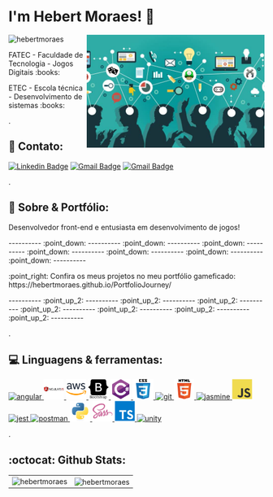 ## <h1>I'm Hebert Moraes! :wave:</h1><img align="right" width="350" src="img/banner1.jpg" />

<p align="left"> <img src="https://komarev.com/ghpvc/?username=hebertmoraes&label=Profile%20views&color=0e75b6&style=flat" alt="hebertmoraes" /> </p>

<p>FATEC - Faculdade de Tecnologia - Jogos Digitais :books:</p>
<p>ETEC - Escola técnica - Desenvolvimento de sistemas :books:</p>

<p>.</p>

## :email: Contato:

[![Linkedin Badge](https://img.shields.io/badge/LinkedIn-0077B5?style=for-the-badge&logo=linkedin&logoColor=white&link=https://www.linkedin.com/in/hebert-moraes-7171461b7/)](https://www.linkedin.com/in/hebert-moraes-7171461b7/)
[![Gmail Badge](https://img.shields.io/badge/Gmail-D14836?style=for-the-badge&logo=gmail&logoColor=white&link=mailto:hebertmoraes2019@gmail.com)](mailto:hebertmoraes2019@gmail.com)
[![Gmail Badge](https://img.shields.io/badge/Itch.io-FA5C5C?style=for-the-badge&logo=itchdotio&logoColor=white&link=https://unf0rast3ro.itch.io/)](https://unf0rast3ro.itch.io/)

<p>.</p>

## :adult: Sobre & Portfólio:

<p>Desenvolvedor front-end e entusiasta em desenvolvimento de jogos!</p>
<p>---------- :point_down: ---------- :point_down: ---------- :point_down: ---------- :point_down: ---------- :point_down: ---------- :point_down: ---------- :point_down: ----------</p>
<p>:point_right:  Confira os meus projetos no meu portfólio gameficado: https://hebertmoraes.github.io/PortfolioJourney/</p>
<p>---------- :point_up_2: ---------- :point_up_2: ---------- :point_up_2: ---------- :point_up_2: ---------- :point_up_2: ---------- :point_up_2: ---------- :point_up_2: ----------</p>

<p>.</p>

## :computer: Linguagens & ferramentas:

<p align="left"> <a href="https://angular.io" target="_blank" rel="noreferrer"> <img src="https://angular.io/assets/images/logos/angular/angular.svg" alt="angular" width="40" height="40"/> </a> <a href="https://angular.io" target="_blank" rel="noreferrer"> <img src="https://raw.githubusercontent.com/devicons/devicon/master/icons/angularjs/angularjs-original-wordmark.svg" alt="angularjs" width="40" height="40"/> </a> <a href="https://aws.amazon.com" target="_blank" rel="noreferrer"> <img src="https://raw.githubusercontent.com/devicons/devicon/master/icons/amazonwebservices/amazonwebservices-original-wordmark.svg" alt="aws" width="40" height="40"/> </a> <a href="https://getbootstrap.com" target="_blank" rel="noreferrer"> <img src="https://raw.githubusercontent.com/devicons/devicon/master/icons/bootstrap/bootstrap-plain-wordmark.svg" alt="bootstrap" width="40" height="40"/> </a> <a href="https://www.w3schools.com/cs/" target="_blank" rel="noreferrer"> <img src="https://raw.githubusercontent.com/devicons/devicon/master/icons/csharp/csharp-original.svg" alt="csharp" width="40" height="40"/> </a> <a href="https://www.w3schools.com/css/" target="_blank" rel="noreferrer"> <img src="https://raw.githubusercontent.com/devicons/devicon/master/icons/css3/css3-original-wordmark.svg" alt="css3" width="40" height="40"/> </a> <a href="https://git-scm.com/" target="_blank" rel="noreferrer"> <img src="https://www.vectorlogo.zone/logos/git-scm/git-scm-icon.svg" alt="git" width="40" height="40"/> </a> <a href="https://www.w3.org/html/" target="_blank" rel="noreferrer"> <img src="https://raw.githubusercontent.com/devicons/devicon/master/icons/html5/html5-original-wordmark.svg" alt="html5" width="40" height="40"/> </a> <a href="https://jasmine.github.io/" target="_blank" rel="noreferrer"> <img src="https://www.vectorlogo.zone/logos/jasmine/jasmine-icon.svg" alt="jasmine" width="40" height="40"/> </a> <a href="https://developer.mozilla.org/en-US/docs/Web/JavaScript" target="_blank" rel="noreferrer"> <img src="https://raw.githubusercontent.com/devicons/devicon/master/icons/javascript/javascript-original.svg" alt="javascript" width="40" height="40"/> </a> <a href="https://jestjs.io" target="_blank" rel="noreferrer"> <img src="https://www.vectorlogo.zone/logos/jestjsio/jestjsio-icon.svg" alt="jest" width="40" height="40"/> </a> <a href="https://postman.com" target="_blank" rel="noreferrer"> <img src="https://www.vectorlogo.zone/logos/getpostman/getpostman-icon.svg" alt="postman" width="40" height="40"/> </a> <a href="https://www.python.org" target="_blank" rel="noreferrer"> <img src="https://raw.githubusercontent.com/devicons/devicon/master/icons/python/python-original.svg" alt="python" width="40" height="40"/> </a> <a href="https://sass-lang.com" target="_blank" rel="noreferrer"> <img src="https://raw.githubusercontent.com/devicons/devicon/master/icons/sass/sass-original.svg" alt="sass" width="40" height="40"/> </a> <a href="https://www.typescriptlang.org/" target="_blank" rel="noreferrer"> <img src="https://raw.githubusercontent.com/devicons/devicon/master/icons/typescript/typescript-original.svg" alt="typescript" width="40" height="40"/> </a> <a href="https://unity.com/" target="_blank" rel="noreferrer"> <img src="https://www.vectorlogo.zone/logos/unity3d/unity3d-icon.svg" alt="unity" width="40" height="40"/> </a> </p>

<p>.</p>

## :octocat: Github Stats:
<center>
<table>
  <tr>
    <td><img align="left" src="https://github-readme-stats.vercel.app/api/top-langs?username=hebertmoraes&show_icons=true&locale=en&layout=compact" alt="hebertmoraes" /></td>
    <td><img align="center" src="https://github-readme-stats.vercel.app/api?username=hebertmoraes&show_icons=true&locale=en" alt="hebertmoraes" /></td>
  </tr>  
</table>
</center>
